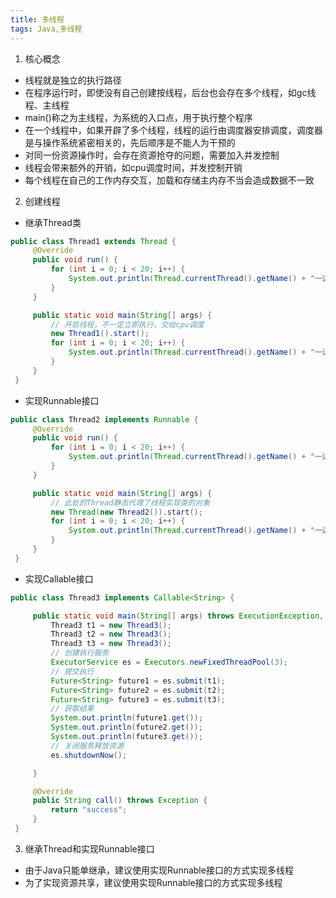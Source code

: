 ```yaml
---
title: 多线程
tags: Java,多线程
---
```

1. 核心概念
 * 线程就是独立的执行路径
 * 在程序运行时，即使没有自己创建按线程，后台也会存在多个线程，如gc线程、主线程
 * main()称之为主线程，为系统的入口点，用于执行整个程序
 * 在一个线程中，如果开辟了多个线程，线程的运行由调度器安排调度，调度器是与操作系统紧密相关的，先后顺序是不能人为干预的
 * 对同一份资源操作时，会存在资源抢夺的问题，需要加入并发控制
 * 线程会带来额外的开销，如cpu调度时间，并发控制开销
 * 每个线程在自己的工作内存交互，加载和存储主内存不当会造成数据不一致

 2. 创建线程
  * 继承Thread类
   ```java
   public class Thread1 extends Thread {
		@Override
		public void run() {
			for (int i = 0; i < 20; i++) {
				System.out.println(Thread.currentThread().getName() + "一边coding");
			}
		}

		public static void main(String[] args) {
			// 开启线程，不一定立即执行，交给cpu调度
			new Thread1().start();
			for (int i = 0; i < 20; i++) {
				System.out.println(Thread.currentThread().getName() + "一边总结");
			}
		}
	}
   ```
  * 实现Runnable接口
   ```java
   public class Thread2 implements Runnable {
		@Override
		public void run() {
			for (int i = 0; i < 20; i++) {
				System.out.println(Thread.currentThread().getName() + "一边coding");
			}
		}

		public static void main(String[] args) {
			// 此处的Thread静态代理了线程实现类的对象
			new Thread(new Thread2()).start();
			for (int i = 0; i < 20; i++) {
				System.out.println(Thread.currentThread().getName() + "一边总结");
			}
		}
	}
   ```
  * 实现Callable接口
   ```java
   public class Thread3 implements Callable<String> {

		public static void main(String[] args) throws ExecutionException, InterruptedException {
			Thread3 t1 = new Thread3();
			Thread3 t2 = new Thread3();
			Thread3 t3 = new Thread3();
			// 创建执行服务
			ExecutorService es = Executors.newFixedThreadPool(3);
			// 提交执行
			Future<String> future1 = es.submit(t1);
			Future<String> future2 = es.submit(t2);
			Future<String> future3 = es.submit(t3);
			// 获取结果
			System.out.println(future1.get());
			System.out.println(future2.get());
			System.out.println(future3.get());
			// 关闭服务释放资源
			es.shutdownNow();

		}

		@Override
		public String call() throws Exception {
			return "success";
		}
	}
   ```
  
 3. 继承Thread和实现Runnable接口
  * 由于Java只能单继承，建议使用实现Runnable接口的方式实现多线程
  * 为了实现资源共享，建议使用实现Runnable接口的方式实现多线程


